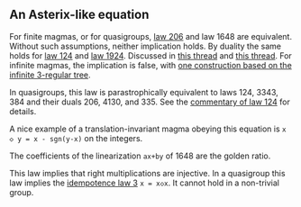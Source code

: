 ## An Asterix-like equation

For finite magmas, or for quasigroups, [law 206](https://teorth.github.io/equational_theories/implications/?206) and law 1648 are equivalent.  Without such assumptions, neither implication holds.  By duality the same holds for [law 124](https://teorth.github.io/equational_theories/implications/?124) and [law 1924](https://teorth.github.io/equational_theories/implications/?1924).  Discussed in [this thread](https://leanprover.zulipchat.com/#narrow/stream/458659-Equational/topic/1076.20!.3D.3E.203) and [this thread](https://leanprover.zulipchat.com/#narrow/stream/458659-Equational/topic/1648.20!.3D.3E.20206).  For infinite magmas, the implication is false, with [one construction based on the infinite 3-regular tree](https://leanprover.zulipchat.com/#narrow/stream/458659-Equational/topic/1648.20!.3D.3E.20206/near/476985846).

In quasigroups, this law is parastrophically equivalent to laws 124, 3343, 384 and their duals 206, 4130, and 335.  See the [commentary of law 124](https://teorth.github.io/equational_theories/implications/?124) for details.

A nice example of a translation-invariant magma obeying this equation is `x ◇ y = x - sgn(y-x)` on the integers.

The coefficients of the linearization `ax+by` of 1648 are the golden ratio.

This law implies that right multiplications are injective.  In a quasigroup this law implies the [idempotence law 3](https://teorth.github.io/equational_theories/implications/?3) `x = x◇x`.  It cannot hold in a non-trivial group.
